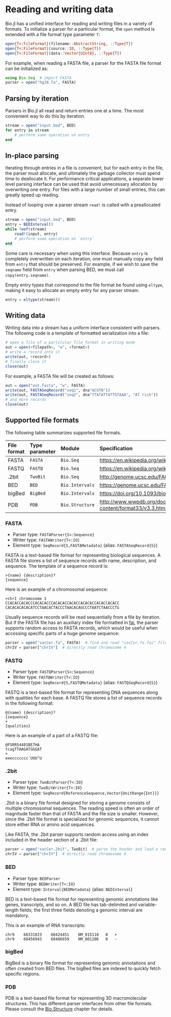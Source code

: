 # Reading and writing data

Bio.jl has a unified interface for reading and writing files in a variety of
formats. To initialize a parser for a particular format, the `open` method is
extended with a file format type parameter `T`:
```julia
open{T<:FileFormat}(filename::AbstractString, ::Type{T})
open{T<:FileFormat}(source::IO, ::Type{T})
open{T<:FileFormat}(data::Vector{UInt8}, ::Type{T})
```

For example, when reading a FASTA file, a parser for the FASTA file format can
be initialized as:
```julia
using Bio.Seq  # import FASTA
parser = open("hg38.fa", FASTA)
```


## Parsing by iteration

Parsers in Bio.jl all read and return entries one at a time. The most convenient
way to do this by iteration.

```julia
stream = open("input.bed", BED)
for entry in stream
    # perform some operation on entry
end
```


## In-place parsing

Iterating through entries in a file is convenient, but for each entry in the
file, the parser must allocate, and ultimately the garbage collector must spend
time to deallocate it. For performance critical applications, a separate lower
level parsing interface can be used that avoid unnecessary allocation by
overwriting one entry. For files with a large number of small entries, this can
greatly speed up reading.

Instead of looping over a parser stream `read!` is called with a preallocated
entry.
```julia
stream = open("input.bed", BED)
entry = BEDInterval()
while !eof(stream)
    read!(input, entry)
    # perform some operation on `entry`
end
```

Some care is necessary when using this interface. Because `entry` is completely
overwritten on each iteration, one must manually copy any field from `entry`
that should be preserved. For example, if we wish to save the `seqname` field
from `entry` when parsing BED, we must call `copy(entry.seqname)`.

Empty entry types that correspond to the file format be found using `eltype`,
making it easy to allocate an empty entry for any parser stream.

```julia
entry = eltype(stream)()
```


## Writing data

Writing data into a stream has a uniform interface consistent with parsers. The
following code is a template of formatted serialization into a file:
```julia
# open a file of a particular file format in writing mode
out = open(<filepath>, "w", <format>)
# write a record into it
write(out, <record>)
# finally close it
close(out)
```

For example, a FASTA file will be created as follows:
```julia
out = open("out.fasta", "w", FASTA)
write(out, FASTASeqRecord("seq1", dna"ACGTN"))
write(out, FASTASeqRecord("seq2", dna"TTATATTATTGTAAA", "AT rich"))
# and more records
close(out)
```


## Supported file formats

The following table summarizes supported file formats.

| File format | Type parameter | Module          | Specification                                                               |
| :---------- | :------------- | :-----          | :------------                                                               |
| FASTA       | `FASTA`        | `Bio.Seq`       | <https://en.wikipedia.org/wiki/FASTA_format>                                |
| FASTQ       | `FASTQ`        | `Bio.Seq`       | <https://en.wikipedia.org/wiki/FASTQ_format>                                |
| .2bit       | `TwoBit`       | `Bio.Seq`       | <http://genome.ucsc.edu/FAQ/FAQformat.html#format7>                         |
| BED         | `BED`          | `Bio.Intervals` | <https://genome.ucsc.edu/FAQ/FAQformat.html#format1>                        |
| bigBed      | `BigBed`       | `Bio.Intervals` | <https://doi.org/10.1093/bioinformatics/btq351>                             |
| PDB         | `PDB`          | `Bio.Structure` | <http://www.wwpdb.org/documentation/file-format-content/format33/v3.3.html> |


### FASTA

* Parser type: `FASTAParser{S<:Sequence}`
* Writer type: `FASTAWriter{T<:IO}`
* Element type: `SeqRecord{S,FASTAMetadata}` (alias: `FASTASeqRecord{S}`)

FASTA is a text-based file format for representing biological sequences. A
FASTA file stores a list of sequence records with name, description, and
sequence. The template of a sequence record is:
```
>{name} {description}?
{sequence}
```

Here is an example of a chromosomal sequence:
```
>chrI chromosome 1
CCACACCACACCCACACACCCACACACCACACCACACACCACACCACACC
CACACACACACATCCTAACACTACCCTAACACAGCCCTAATCTAACCCTG
```

Usually sequence records will be read sequentially from a file by iteration.
But if the FASTA file has an auxiliary index file formatted in
[fai](http://www.htslib.org/doc/faidx.html), the parser supports random access
to FASTA records, which would be useful when accessing specific parts of a huge
genome sequence:
```julia
parser = open("sacCer.fa", FASTA)  # find and read "sacCer.fa.fai" file
chrIV = parser["chrIV"]  # directly read chromosome 4
```


### FASTQ

* Parser type: `FASTQParser{S<:Sequence}`
* Writer type: `FASTQWriter{T<:IO}`
* Element type: `SeqRecord{S,FASTQMetadata}` (alias: `FASTQSeqRecord{S}`)

FASTQ is a text-based file format for representing DNA sequences along with
qualities for each base. A FASTQ file stores a list of sequence records in the
following format:
```
@{name} {description}?
{sequence}
+
{qualities}
```

Here is an example of a part of a FASTQ file:
```
@FSRRS4401BE7HA
tcagTTAAGATGGGAT
+
eeeccccccc`UUU^U
```

### .2bit

* Parser type: `TwoBitParser{T<:IO}`
* Writer type: `TwoBitWriter{T<:IO}`
* Element type: `SeqRecord{ReferenceSequence,Vector{UnitRange{Int}}}`

.2bit is a binary file format designed for storing a genome consists of multiple
chromosomal sequences. The reading speed is often an order of magnitude faster
than that of FASTA and the file size is smaller. However, since the .2bit file
format is specialized for genomic sequences, it cannot store either RNA or amino
acid sequences.

Like FASTA, the .2bit parser supports random access using an index included in
the header section of a .2bit file:
```julia
parser = open("sacCer.2bit", TwoBit)  # parse the header and load a random access index
chrIV = parser["chrIV"]  # directly read chromosome 4
```


### BED

* Parser type: `BEDParser`
* Writer type: `BEDWriter{T<:IO}`
* Element type: `Interval{BEDMetadata}` (alias: `BEDInterval`)

BED is a text-based file format for representing genomic annotations like genes,
transcripts, and so on. A BED file has tab-delimited and variable-length fields;
the first three fields denoting a genomic interval are mandatory.

This is an example of RNA transcripts:
```
chr9	68331023	68424451	NM_015110	0	+
chr9	68456943	68486659	NM_001206	0	-
```


### bigBed

BigBed is a binary file format for representing genomic annotations and often
created from BED files. The bigBed files are indexed to quickly fetch specific
regions.


### PDB

PDB is a text-based file format for representing 3D macromolecular structures.
This has different parser interfaces from other file formats. Please consult the
[Bio.Structure](structure/) chapter for details.

